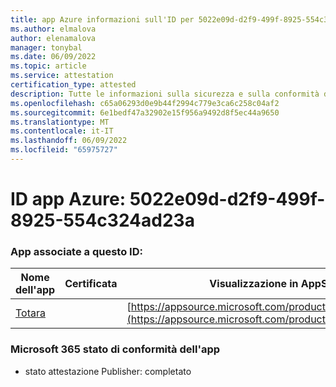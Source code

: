 ```yaml
---
title: app Azure informazioni sull'ID per 5022e09d-d2f9-499f-8925-554c324ad23a
ms.author: elmalova
author: elenamalova
manager: tonybal
ms.date: 06/09/2022
ms.topic: article
ms.service: attestation
certification_type: attested
description: Tutte le informazioni sulla sicurezza e sulla conformità disponibili per 5022e09d-d2f9-499f-8925-554c324ad23a.
ms.openlocfilehash: c65a06293d0e9b44f2994c779e3ca6c258c04af2
ms.sourcegitcommit: 6e1bedf47a32902e15f956a9492d8f5ec44a9650
ms.translationtype: MT
ms.contentlocale: it-IT
ms.lasthandoff: 06/09/2022
ms.locfileid: "65975727"
---
```

# <a name="azure-app-id-5022e09d-d2f9-499f-8925-554c324ad23a"></a>ID app Azure: 5022e09d-d2f9-499f-8925-554c324ad23a


### <a name="apps-associated-with-this-id"></a>App associate a questo ID:
| **Nome dell'app** | **Certificata** | **Visualizzazione in AppSource** |
|--------------|---------------|-----------------------|
| [Totara](../forward/WA200003222.md) |  | [https://appsource.microsoft.com/product/office/WA200003222](https://appsource.microsoft.com/product/office/WA200003222) |

### <a name="microsoft-365-app-compliance-status"></a>Microsoft 365 stato di conformità dell'app
- stato attestazione Publisher: completato

